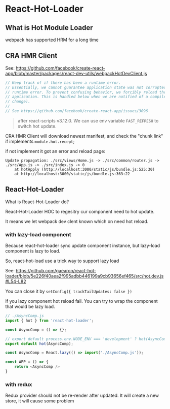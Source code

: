 # React-Hot-Loader

## What is Hot Module Loader

webpack has supported HRM for a long time

## CRA HMR Client

See: https://github.com/facebook/create-react-app/blob/master/packages/react-dev-utils/webpackHotDevClient.js

```js
// Keep track of if there has been a runtime error.
// Essentially, we cannot guarantee application state was not corrupted by the
// runtime error. To prevent confusing behavior, we forcibly reload the entire
// application. This is handled below when we are notified of a compile (code
// change).
// 
// See https://github.com/facebook/create-react-app/issues/3096
```

> after react-scripts v3.12.0.
> We can use env variable `FAST_REFRESH` to switch hot update.

CRA HMR Client will download newest manifest, and check the "chunk link" if implements `module.hot.recept`;

if not implement it got an error and reload page:

```
Update propagation: ./src/views/Home.js -> ./src/common/router.js -> ./src/App.js -> ./src/index.js -> 0
    at hotApply (http://localhost:3000/static/js/bundle.js:525:30)
    at http://localhost:3000/static/js/bundle.js:363:22
```

## React-Hot-Loader

What is React-Hot-Loader do?

React-Hot-Loader HOC to regesitry cur component need to hot update.

It means we let webpack dev clent known which on need hot reload.

### with lazy-load component

Because react-hot-loader sync update component instance,
but lazy-load component is lazy to load. 

So, react-hot-load use a trick way to support lazy load

See: https://github.com/gaearon/react-hot-loader/blob/5e226f40aea2f995adbb446199a9cb93656ef465/src/hot.dev.js#L54-L82

You can close it by `setConfig({ trackTailUpdates: false })`

If you lazy component hot reload fail.
You can try to wrap the component that would be lazy load.

```js
// ./AsyncComp.js
import { hot } from 'react-hot-loader';

const AsyncComp = () => {};

// export default process.env.NODE_ENV === 'development' ? hot(AsyncComp) : AsyncComp;
export default hot(AsyncComp);
```

```js
const AsyncComp = React.lazy(() => import('./AsyncComp.js'));

const APP = () => {
    return <AsyncComp />
}
```

### with redux

Redux provider should not be re-render after updated.
It will create a new store, it will cause some problem


